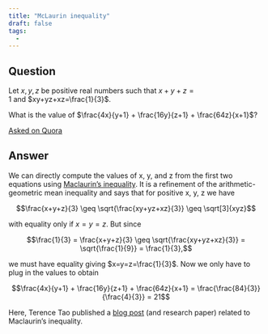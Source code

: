 ```yaml
---
title: "McLaurin inequality"
draft: false
tags:
  - 
---
```

## Question
Let $x, y, z$ be positive real numbers such that $x+y+z=1$ and $xy+yz+xz=\frac{1}{3}$.

What is the value of $\frac{4x}{y+1} + \frac{16y}{z+1} + \frac{64z}{x+1}$?

[Asked on Quora](https://www.quora.com/Let-x-y-z-be-positive-real-numbers-such-that-x-y-z-1-and-xy-yz-xz-frac-1-3-What-is-the-value-of-frac-4x-y-1-frac-16y-z-1-frac-64z-x-1)

## Answer
We can directly compute the values of x, y, and z from the first two equations using [Maclaurin’s inequality](https://en.wikipedia.org/wiki/Maclaurin%27s_inequality). It is a refinement of the arithmetic-geometric mean inequality and says that for positive x, y, z we have

$$\frac{x+y+z}{3} \geq \sqrt{\frac{xy+yz+xz}{3}} \geq \sqrt[3]{xyz}$$

with equality only if $x=y=z$. But since

$$\frac{1}{3} = \frac{x+y+z}{3} \geq \sqrt{\frac{xy+yz+xz}{3}} = \sqrt{\frac{1}{9}} = \frac{1}{3},$$

we must have equality giving $x=y=z=\frac{1}{3}$. Now we only have to plug in the values to obtain

$$\frac{4x}{y+1} + \frac{16y}{z+1} + \frac{64z}{x+1} = \frac{\frac{84}{3}}{\frac{4}{3}} = 21$$

Here, Terence Tao published a [blog post](https://terrytao.wordpress.com/2023/10/10/a-maclaurin-type-inequality/) (and research paper) related to Maclaurin’s inequality.
